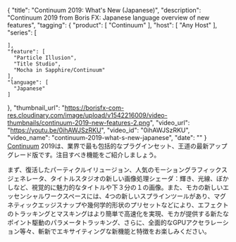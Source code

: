 {
  "title": "Continuum 2019: What's New (Japanese)",
  "description": "Continuum 2019 from Boris FX: Japanese language overview of new features",
  "tagging": {
    "product": [
      "Continuum"
    ],
    "host": [
      "Any Host"
    ],
    "series": [

    ],
    "feature": [
      "Particle Illusion",
      "Title Studio",
      "Mocha in Sapphire/Continuum"
    ],
    "language": [
      "Japanese"
    ]
  },
  "thumbnail_url": "https://borisfx-com-res.cloudinary.com/image/upload/v1542216009/video-thumbnails/continuum-2019-new-features-2.png",
  "video_url": "https://youtu.be/0ihAWJSzRKU",
  "video_id": "0ihAWJSzRKU",
  "video_name": "continuum-2019-what-s-new-japanese",
  "date": ""
}
[Continuum](https://borisfx.com/products/continuum/ "Boris FX - Continuum") 2019は、業界で最も包括的なプラグインセット、王道の最新アップグレード版です。注目すべき機能をご紹介しましょう。

まず、復活したパーティクルイリュージョン、人気のモーショングラフィックスジェネレータ、タイトルスタジオの新しい画像処理シェーダ：輝き、光線、ぼかしなど、視覚的に魅力的なタイトルや下３分の１の画像。また、モカの新しいエッセンシャルワークスペースには、4つの新しいスプラインツールがあり、マグネティックエッジスナップや幾何学的形状のプリセットなどにより、エフェクトのトラッキングとマスキングはより簡単で高速化を実現、モカが提供する新たなポイント駆動のパラメータトラッキング、さらに、全面的なGPUアクセラレーション等々、斬新でエキサイティングな新機能と特徴をお楽しみください。
